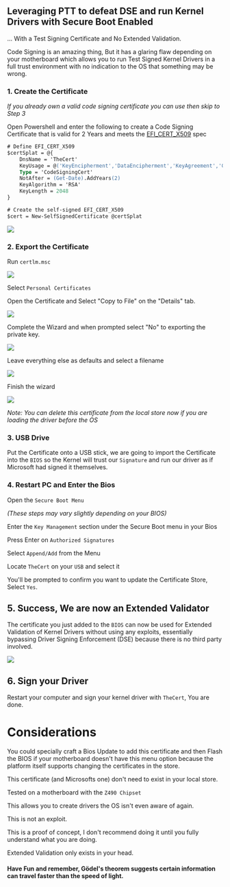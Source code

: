 ## Leveraging PTT to defeat DSE and run Kernel Drivers with Secure Boot Enabled

... With a Test Signing Certificate and No Extended Validation.

Code Signing is an amazing thing, But it has a glaring flaw depending on your motherboard which allows you to run Test Signed Kernel Drivers in a full trust environment with no indication to the OS that something may be wrong.

### 1. Create the Certificate

_If you already own a valid code signing certificate you can use then skip to Step 3_

Open Powershell and enter the following to create a Code Signing Certificate that is valid for 2 Years and meets the [EFI_CERT_X509](https://download.lenovo.com/pccbbs/thinkcentre_pdf/certificate_based_bios_management_guide.pdf) spec

```ps
# Define EFI_CERT_X509
$certSplat = @{
	DnsName = 'TheCert'
	KeyUsage = @('KeyEncipherment','DataEncipherment','KeyAgreement','CRLSign', 'CertSign', 'KeyAgreement', 'DigitalSignature')
	Type = 'CodeSigningCert'
	NotAfter = (Get-Date).AddYears(2)
  	KeyAlgorithm = 'RSA' 
  	KeyLength = 2048
}

# Create the self-signed EFI_CERT_X509
$cert = New-SelfSignedCertificate @certSplat
```

![](https://i.imgur.com/WpNQ3rD.png)

### 2. Export the Certificate

Run `certlm.msc`

![](https://i.imgur.com/WnZa3Px.png)

Select `Personal Certificates`

Open the Certificate and Select "Copy to File" on the "Details" tab.

![](https://i.imgur.com/3UJtxyS.png)

Complete the Wizard and when prompted select "No" to exporting the private key.

![](https://i.imgur.com/Jdy9W4d.png) 

Leave everything else as defaults and select a filename

![](https://i.imgur.com/5K309kR.png)

Finish the wizard

![](https://i.imgur.com/grcmM4p.png)

_Note: You can delete this certificate from the local store now if you are loading the driver before the OS_

### 3. USB Drive

Put the Certificate onto a USB stick, we are going to import the Certificate into the `BIOS` so the Kernel will trust our `Signature` and run our driver as if Microsoft had signed it themselves.

### 4. Restart PC and Enter the Bios

Open the `Secure Boot Menu`

_(These steps may vary slightly depending on your BIOS)_

Enter the `Key Management` section under the Secure Boot menu in your Bios

Press Enter on `Authorized Signatures`

Select `Append/Add` from the Menu

Locate `TheCert` on your `USB` and select it

You'll be prompted to confirm you want to update the Certificate Store, Select `Yes`.

## 5. Success, We are now an Extended Validator

The certificate you just added to the `BIOS` can now be used for Extended Validation of Kernel Drivers without using any exploits, essentially bypassing Driver Signing Enforcement (DSE) because there is no third party involved.

![](https://i.imgur.com/v3qcVeM.jpg)

## 6. Sign your Driver

Restart your computer and sign your kernel driver with `TheCert`, You are done.

# Considerations

You could specially craft a Bios Update to add this certificate and then Flash the BIOS if your motherboard doesn't have this menu option because the platform itself supports changing the certificates in the store.

This certificate (and Microsofts one) don't need to exist in your local store.

Tested on a motherboard with the `Z490 Chipset`

This allows you to create drivers the OS isn't even aware of again.

This is not an exploit.

This is a proof of concept, I don't recommend doing it until you fully understand what you are doing.

Extended Validation only exists in your head.

#### Have Fun and remember, Gödel's theorem suggests certain information can travel faster than the speed of light.
